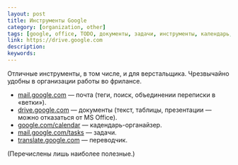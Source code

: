 ```yaml
---
layout: post
title: Инструменты Google
category: [organization, other]
tags: [google, office, TODO, документы, задачи, инструменты, календарь, органайзер, переводчик, поиск, почта, презентации, рисунки, таблицы, фриланс]
link: https://drive.google.com
description:
keywords:
---
```


<p>Отличные инструменты, в том числе, и для верстальщика. Чрезвычайно удобны в организации работы во фрилансе.</p>

<ul><li><a href="https://mail.google.com">mail.google.com</a> — почта (теги, поиск, объединении переписки в «ветки»).</li>
<li><a href="https://drive.google.com">drive.google.com</a> — документы (текст, таблицы, презентации — можно отказаться от MS Office).</li>
<li><a href="https://www.google.com/calendar/render?tab=mc&pli=1">google.com/calendar</a> — кадендарь-органайзер.</li>
<li><a href="https://mail.google.com/tasks/canvas?pli=1">mail.google.com/tasks</a> — задачи.</li>
<li><a href="http://translate.google.com">translate.google.com</a> — переводчик.</li></ul>
<p>(Перечислены лишь наиболее полезные.)</p>
